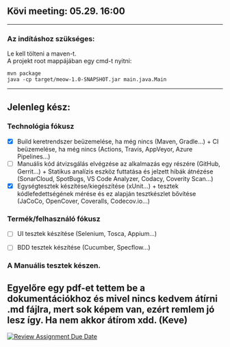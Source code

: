 ## Kövi meeting: 05.29. 16:00

---

### Az indításhoz szükséges:

Le kell tölteni a maven-t.  
A projekt root mappájában egy cmd-t nyitni:

`mvn package`  
`java -cp target/meow-1.0-SNAPSHOT.jar main.java.Main`

---

## Jelenleg kész:
### Technológia fókusz
- [x] Build keretrendszer beüzemelése, ha még nincs (Maven, Gradle...) + CI beüzemelése, ha még nincs (Actions, Travis, AppVeyor, Azure Pipelines...)
- [ ] Manuális kód átvizsgálás elvégzése az alkalmazás egy részére (GitHub, Gerrit...) + Statikus analízis eszköz futtatása és jelzett hibák átnézése (SonarCloud, SpotBugs, VS Code Analyzer, Codacy, Coverity Scan...)
- [x] Egységtesztek készítése/kiegészítése (xUnit...) + tesztek kódlefedettségének mérése és ez alapján tesztkészlet bővítése (JaCoCo, OpenCover, Coveralls, Codecov.io...)
### Termék/felhasználó fókusz
- [ ] UI tesztek készítése (Selenium, Tosca, Appium...)
- [ ] BDD tesztek készítése (Cucumber, Specflow...)


 ### A Manuális tesztek készen.
  Egyelőre egy pdf-et tettem be a dokumentációkhoz és mivel
  nincs kedvem átírni .md fájlra, mert sok képem van,
  ezért remlem jó lesz így. Ha nem akkor átírom xdd. (Keve)
---

[![Review Assignment Due Date](https://classroom.github.com/assets/deadline-readme-button-24ddc0f5d75046c5622901739e7c5dd533143b0c8e959d652212380cedb1ea36.svg)](https://classroom.github.com/a/coREwzrI)





